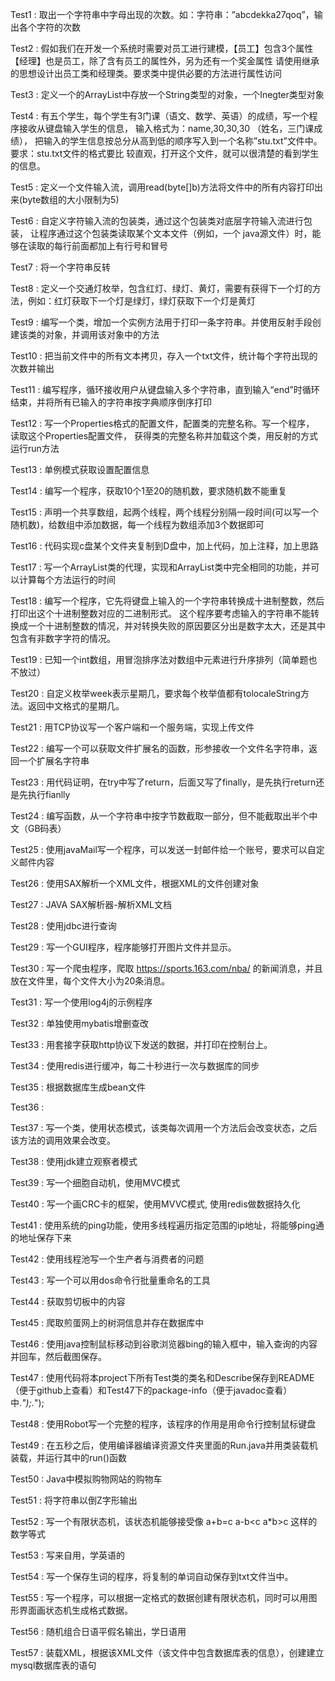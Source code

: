 Test1 :  取出一个字符串中字母出现的次数。如：字符串：”abcdekka27qoq”，输出各个字符的次数

Test2 :  假如我们在开发一个系统时需要对员工进行建模，【员工】包含3个属性【经理】也是员工，除了含有员工的属性外，另为还有一个奖金属性 
         请使用继承的思想设计出员工类和经理类。要求类中提供必要的方法进行属性访问

Test3 :  定义一个的ArrayList中存放一个String类型的对象，一个Inegter类型对象

Test4 :  有五个学生，每个学生有3门课（语文、数学、英语）的成绩，写一个程序接收从键盘输入学生的信息， 输入格式为：name,30,30,30
        （姓名，三门课成绩）， 把输入的学生信息按总分从高到低的顺序写入到一个名称”stu.txt”文件中。 要求：stu.txt文件的格式要比
        较直观，打开这个文件，就可以很清楚的看到学生的信息。

Test5 :  定义一个文件输入流，调用read(byte[]b)方法将文件中的所有内容打印出来(byte数组的大小限制为5)

Test6 :  自定义字符输入流的包装类，通过这个包装类对底层字符输入流进行包装， 让程序通过这个包装类读取某个文本文件（例如，一个
         java源文件）时，能够在读取的每行前面都加上有行号和冒号

Test7 :  将一个字符串反转

Test8 :  定义一个交通灯枚举，包含红灯、绿灯、黄灯，需要有获得下一个灯的方法，例如：红灯获取下一个灯是绿灯，绿灯获取下一个灯是黄灯

Test9 :  编写一个类，增加一个实例方法用于打印一条字符串。并使用反射手段创建该类的对象，并调用该对象中的方法

Test10 :  把当前文件中的所有文本拷贝，存入一个txt文件，统计每个字符出现的次数并输出

Test11 :  编写程序，循环接收用户从键盘输入多个字符串，直到输入“end”时循环结束，并将所有已输入的字符串按字典顺序倒序打印

Test12 :  写一个Properties格式的配置文件，配置类的完整名称。写一个程序， 读取这个Properties配置文件，
          获得类的完整名称并加载这个类，用反射的方式运行run方法

Test13 :  单例模式获取设置配置信息

Test14 :  编写一个程序，获取10个1至20的随机数，要求随机数不能重复

Test15 :  声明一个共享数组，起两个线程，两个线程分别隔一段时间(可以写一个随机数)，给数组中添加数据，每一个线程为数组添加3个数据即可

Test16 :  代码实现c盘某个文件夹复制到D盘中，加上代码，加上注释，加上思路

Test17 :  写一个ArrayList类的代理，实现和ArrayList类中完全相同的功能，并可以计算每个方法运行的时间

Test18 :  编写一个程序，它先将键盘上输入的一个字符串转换成十进制整数，然后打印出这个十进制整数对应的二进制形式。 
          这个程序要考虑输入的字符串不能转换成一个十进制整数的情况，并对转换失败的原因要区分出是数字太大，还是其中包含有非数字字符的情况。

Test19 :  已知一个int数组，用冒泡排序法对数组中元素进行升序排列（简单题也不放过）

Test20 :  自定义枚举week表示星期几，要求每个枚举值都有tolocaleString方法。返回中文格式的星期几。

Test21 :  用TCP协议写一个客户端和一个服务端，实现上传文件

Test22 :  编写一个可以获取文件扩展名的函数，形参接收一个文件名字符串，返回一个扩展名字符串

Test23 :  用代码证明，在try中写了return，后面又写了finally，是先执行return还是先执行fianlly

Test24 :  编写函数，从一个字符串中按字节数截取一部分，但不能截取出半个中文（GB码表）

Test25 :  使用javaMail写一个程序，可以发送一封邮件给一个账号，要求可以自定义邮件内容

Test26 :  使用SAX解析一个XML文件，根据XML的文件创建对象

Test27 :  JAVA SAX解析器-解析XML文档

Test28 :  使用jdbc进行查询

Test29 :  写一个GUI程序，程序能够打开图片文件并显示。

Test30 :  写一个爬虫程序，爬取 https://sports.163.com/nba/ 的新闻消息，并且放在文件里，每个文件大小为20条消息。

Test31 :  写一个使用log4j的示例程序

Test32 :  单独使用mybatis增删查改

Test33 :  用套接字获取http协议下发送的数据，并打印在控制台上。

Test34 :  使用redis进行缓冲，每二十秒进行一次与数据库的同步

Test35 :  根据数据库生成bean文件

Test36 : 

Test37 :  写一个类，使用状态模式，该类每次调用一个方法后会改变状态，之后该方法的调用效果会改变。

Test38 :  使用jdk建立观察者模式

Test39 :  写一个细胞自动机，使用MVC模式

Test40 :  写一个画CRC卡的框架，使用MVVC模式, 使用redis做数据持久化

Test41 :  使用系统的ping功能，使用多线程遍历指定范围的ip地址，将能够ping通的地址保存下来

Test42 :  使用线程池写一个生产者与消费者的问题

Test43 :  写一个可以用dos命令行批量重命名的工具

Test44 :  获取剪切板中的内容

Test45 :  爬取煎蛋网上的树洞信息并存在数据库中

Test46 :  使用java控制鼠标移动到谷歌浏览器bing的输入框中，输入查询的内容并回车，然后截图保存。

Test47 :  使用代码将本project下所有Test类的类名和Describe保存到README（便于github上查看）和Test47下的package-info（便于javadoc查看）中.*");.*");

Test48 :  使用Robot写一个完整的程序，该程序的作用是用命令行控制鼠标键盘

Test49 :  在五秒之后，使用编译器编译资源文件夹里面的Run.java并用类装载机装载，并运行其中的run()函数

Test50 :  Java中模拟购物网站的购物车

Test51 :  将字符串以倒Z字形输出

Test52 :  写一个有限状态机，该状态机能够接受像 a+b=c a-b<c a*b>c 这样的数学等式

Test53 :  写来自用，学英语的

Test54 :  写一个保存生词的程序，将复制的单词自动保存到txt文件当中。

Test55 :  写一个程序，可以根据一定格式的数据创建有限状态机，同时可以用图形界面画状态机生成格式数据。

Test56 :  随机组合日语平假名输出，学日语用

Test57 :  装载XML，根据该XML文件（该文件中包含数据库表的信息），创建建立mysql数据库表的语句

